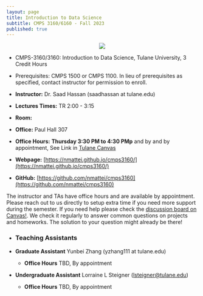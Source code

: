 ```yaml
---
layout: page
title: Introduction to Data Science
subtitle: CMPS 3160/6160 - Fall 2023
published: true
---
```

<p style="text-align:center;"><img src="{{ 'img/ds_cover.jpg' | relative_url }}" /></p>

* CMPS-3160/3160: Introduction to Data Science, Tulane University, 3 Credit Hours
* Prerequisites: CMPS 1500 or CMPS 1100. In lieu of prerequisites as specified, contact instructor for permission to enroll.


* **Instructor:** Dr. Saad Hassan (saadhassan at tulane.edu)
* **Lectures Times:** TR 2:00 - 3:15
* **Room:** 
* **Office:** Paul Hall 307
* **Office Hours:** **Thursday 3:30 PM to 4:30 PMp** and by and by appointment, See Link in [Tulane Canvas](https://tulane.instructure.com/)
* **Webpage:** [https://nmattei.github.io/cmps3160/](https://nmattei.github.io/cmps3160/)
* **GitHub:** [https://github.com/nmattei/cmps3160](https://github.com/nmattei/cmps3160)

The instructor and TAs have office hours and are available by appointment.  Please reach out to us directly to setup extra time if you need more support during the semester. If you need help please check the [discussion board on Canvas!](https://tulane.instructure.com/). We check it regularly to answer common questions on projects and homeworks.  The solution to your question might already be there!


* ### Teaching Assistants

* **Graduate Assistant** Yunbei Zhang (yzhang111 at tulane.edu)
  * **Office Hours** TBD, By appointment
* **Undergraduate Assistant**  Lorraine L Steigner (lsteigner@tulane.edu)
  * **Office Hours** TBD, By appointment

